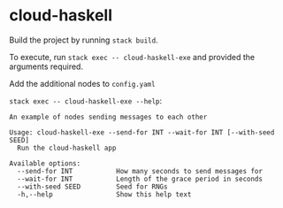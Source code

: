# cloud-haskell

Build the project by running `stack build`.

To execute, run `stack exec -- cloud-haskell-exe` and provided the arguments required.

Add the additional nodes to `config.yaml`

`stack exec -- cloud-haskell-exe --help`:

```
An example of nodes sending messages to each other

Usage: cloud-haskell-exe --send-for INT --wait-for INT [--with-seed SEED]
  Run the cloud-haskell app

Available options:
  --send-for INT           How many seconds to send messages for
  --wait-for INT           Length of the grace period in seconds
  --with-seed SEED         Seed for RNGs
  -h,--help                Show this help text
```


